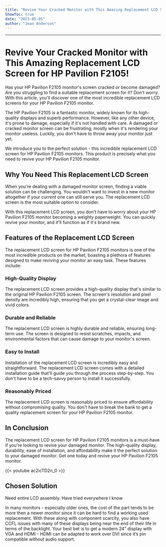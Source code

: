 ```yaml
---
title: "Revive Your Cracked Monitor with This Amazing Replacement LCD Screen for HP Pavilion F2105!"
ShowToc: true 
date: "2023-05-05"
author: "Jean Anderson"
---
```

*****
# Revive Your Cracked Monitor with This Amazing Replacement LCD Screen for HP Pavilion F2105!

Has your HP Pavilion F2105 monitor's screen cracked or become damaged? Are you struggling to find a suitable replacement screen for it? Don't worry. With this article, you'll discover one of the most incredible replacement LCD screens for your HP Pavilion F2105 monitor.

The HP Pavilion F2105 is a fantastic monitor, widely known for its high-quality displays and superb performance. However, like any other device, it's prone to damage, especially if it's not handled with care. A damaged or cracked monitor screen can be frustrating, mostly when it's rendering your monitor useless. Luckily, you don't have to throw away your monitor just yet.

We introduce you to the perfect solution - this incredible replacement LCD screen for HP Pavilion F2105 monitors. This product is precisely what you need to revive your HP Pavilion F2105 monitor.

## Why You Need This Replacement LCD Screen

When you're dealing with a damaged monitor screen, finding a viable solution can be challenging. You wouldn't want to invest in a new monitor altogether if your current one can still serve you. The replacement LCD screen is the most suitable option to consider.

With this replacement LCD screen, you don't have to worry about your HP Pavilion F2105 monitor becoming a weighty paperweight. You can quickly revive your monitor, and it'll function as if it's brand new.

## Features of the Replacement LCD Screen

The replacement LCD screen for HP Pavilion F2105 monitors is one of the most incredible products on the market, boasting a plethora of features designed to make reviving your monitor an easy task. These features include:

### High-Quality Display

The replacement LCD screen provides a high-quality display that's similar to the original HP Pavilion F2105 screen. The screen's resolution and pixel density are incredibly high, ensuring that you get a crystal-clear image and vivid colors.

### Durable and Reliable

The replacement LCD screen is highly durable and reliable, ensuring long-term use. The screen is designed to resist scratches, impacts, and environmental factors that can cause damage to your monitor's screen.

### Easy to Install

Installation of the replacement LCD screen is incredibly easy and straightforward. The replacement LCD screen comes with a detailed installation guide that'll guide you through the process step-by-step. You don't have to be a tech-savvy person to install it successfully.

### Reasonably Priced

The replacement LCD screen is reasonably priced to ensure affordability without compromising quality. You don't have to break the bank to get a quality replacement screen for your HP Pavilion F2105 monitor.

## In Conclusion

The replacement LCD screen for HP Pavilion F2105 monitors is a must-have if you're looking to revive your damaged monitor. The high-quality display, durability, ease of installation, and affordability make it the perfect solution to your damaged monitor. Get one today and revive your HP Pavilion F2105 monitor.

{{< youtube ac2icTD2n_0 >}} 



## Chosen Solution
 Need entire LCD assembly. Have tried everywhere I know

 In many monitors - especially older ones, the cost of the part tends to be more then a newer monitor since it can be hard to find a working used replacement. With these along with component scarcity, you also have CCFL issues with many of these displays being near the end of their life in terms of the backlight.
Your best bet is to get a modern 24” display with VGA and HDMI - HDMI can be adapted to work over DVI since it’s pin compatible without audio support.




